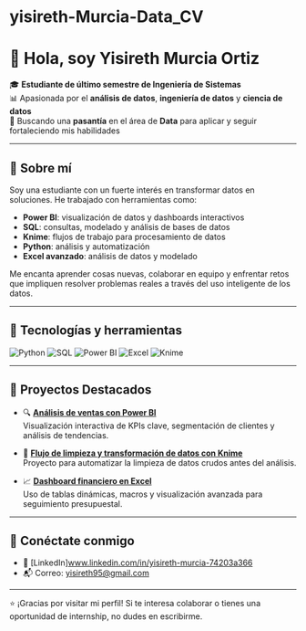 # yisireth-Murcia-Data_CV
# 👋 Hola, soy Yisireth Murcia Ortiz

🎓 **Estudiante de último semestre de Ingeniería de Sistemas**  
📊 Apasionada por el **análisis de datos**, **ingeniería de datos** y **ciencia de datos**  
🎯 Buscando una **pasantía** en el área de **Data** para aplicar y seguir fortaleciendo mis habilidades

---

## 🧠 Sobre mí

Soy una estudiante con un fuerte interés en transformar datos en soluciones. He trabajado con herramientas como:

- **Power BI**: visualización de datos y dashboards interactivos  
- **SQL**: consultas, modelado y análisis de bases de datos  
- **Knime**: flujos de trabajo para procesamiento de datos  
- **Python**: análisis y automatización  
- **Excel avanzado**: análisis de datos y modelado

Me encanta aprender cosas nuevas, colaborar en equipo y enfrentar retos que impliquen resolver problemas reales a través del uso inteligente de los datos.

---

## 🔧 Tecnologías y herramientas

![Python](https://img.shields.io/badge/-Python-3776AB?style=flat&logo=python&logoColor=white)
![SQL](https://img.shields.io/badge/-SQL-4479A1?style=flat&logo=postgresql&logoColor=white)
![Power BI](https://img.shields.io/badge/-PowerBI-F2C811?style=flat&logo=powerbi&logoColor=black)
![Excel](https://img.shields.io/badge/-Excel-217346?style=flat&logo=microsoft-excel&logoColor=white)
![Knime](https://img.shields.io/badge/-Knime-FEF200?style=flat&logo=knime&logoColor=black)

---

## 📌 Proyectos Destacados

- 🔍 **[Análisis de ventas con Power BI](#)**  
  Visualización interactiva de KPIs clave, segmentación de clientes y análisis de tendencias.

- 🧪 **[Flujo de limpieza y transformación de datos con Knime](#)**  
  Proyecto para automatizar la limpieza de datos crudos antes del análisis.

- 📈 **[Dashboard financiero en Excel](#)**  
  Uso de tablas dinámicas, macros y visualización avanzada para seguimiento presupuestal.

---

## 🤝 Conéctate conmigo

- 💼 [LinkedIn]www.linkedin.com/in/yisireth-murcia-74203a366
- 📬 Correo: yisireth95@gmail.com

---

⭐ ¡Gracias por visitar mi perfil! Si te interesa colaborar o tienes una oportunidad de internship, no dudes en escribirme.
